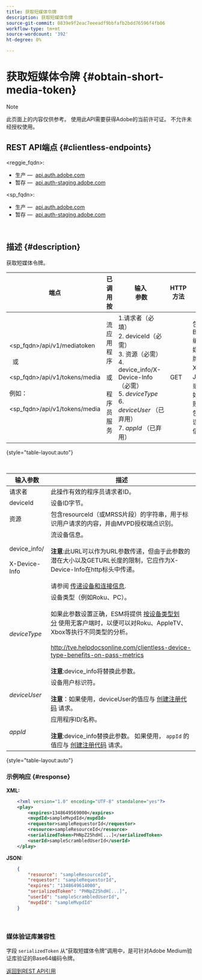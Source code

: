 ```yaml
---
title: 获取短媒体令牌
description: 获取短媒体令牌
source-git-commit: 0839e9f2eac7eeeadf9bbfafb2bdd76596f4fb06
workflow-type: tm+mt
source-wordcount: '392'
ht-degree: 0%

---
```



# 获取短媒体令牌 {#obtain-short-media-token}

>[!NOTE]
>
>此页面上的内容仅供参考。 使用此API需要获得Adobe的当前许可证。 不允许未经授权使用。

## REST API端点 {#clientless-endpoints}

&lt;reggie_fqdn>:

* 生产 —  [api.auth.adobe.com](http://api.auth.adobe.com/)
* 暂存 —  [api.auth-staging.adobe.com](http://api.auth-staging.adobe.com/)

&lt;sp_fqdn>:

* 生产 —  [api.auth.adobe.com](http://api.auth.adobe.com/)
* 暂存 —  [api.auth-staging.adobe.com](http://api.auth-staging.adobe.com/)

</br>

## 描述 {#description}

获取短媒体令牌。  

| 端点 | 已调用  </br>按 | 输入   </br>参数 | HTTP  </br>方法 | 响应 | HTTP  </br>响应 |
| --- | --- | --- | --- | --- | --- |
| &lt;sp_fqdn>/api/v1/mediatoken</br></br>  或</br></br>&lt;sp_fqdn>/api/v1/tokens/media</br></br>例如：</br></br>&lt;sp_fqdn>/api/v1/tokens/media | 流应用程序</br></br>或</br></br>程序员服务 | 1.请求者（必填）</br>2.  deviceId（必需）</br>3.  资源（必需）</br>4.  device_info/X-Device-Info（必需）</br>5.  _deviceType_</br> 6.  _deviceUser_ （已弃用）</br>7.  _appId_ （已弃用） | GET | 包含Base64编码的媒体令牌的XML或JSON，或者，如果失败，则包含错误详细信息。 | 200 — 成功  </br>403 — 无法成功 |

{style=&quot;table-layout:auto&quot;}

<!--
| Endpoint | Called  </br>By | Input   </br>Params | HTTP  </br>Method | Response | HTTP  </br>Response |
| --- | --- | --- | --- | --- | --- |
| `<SP_FQDN>/api/v1/mediatoken`</br></br>  or</br></br>`<SP_FQDN>/api/v1/tokens/media`</br></br>For example:</br></br>`<SP_FQDN>/api/v1/tokens/media` | Streaming App</br></br>or</br></br>Programmer Service | <ol><li>requestor (Mandatory)</l><li>deviceId (Mandatory)</li><li>resource (Mandatory)</li><li>device_info/X-Device-Info (Mandatory)</li><li>_deviceType_</li><li>_deviceUser_ (Deprecated)</li><li>_appId_ (Deprecated)</li></ol> | GET | XML or JSON containing an Base64 encoded media token or error details if unsuccessful. | 200 - Success  </br>403 - No Success |
-->

</br>

| 输入参数 | 描述 |
| --- | --- |
| 请求者 | 此操作有效的程序员请求者ID。 |
| deviceId | 设备ID字节。 |
| 资源 | 包含resourceId（或MRSS片段）的字符串，用于标识用户请求的内容，并由MVPD授权端点识别。 |
| device_info/</br></br>X-Device-Info | 流设备信息。</br></br>**注意**:此URL可以作为URL参数传递，但由于此参数的潜在大小以及GETURL长度的限制，它应作为X-Device-Info在http标头中传递。 </br></br>请参阅 [传递设备和连接信息](http://tve.helpdocsonline.com/passing-device-information). |
| _deviceType_ | 设备类型（例如Roku、PC）。</br></br>如果此参数设置正确，ESM将提供 [按设备类型划分](http://tve.helpdocsonline.com/esm-overview$clientless_device_type) 使用无客户端时，以便可以对Roku、AppleTV、Xbox等执行不同类型的分析。</br></br>http://tve.helpdocsonline.com/clientless-device-type-benefits-on-pass-metrics </br></br>**注意**:device_info将替换此参数。 |
| _deviceUser_ | 设备用户标识符。</br></br>**注意**：如果使用，deviceUser的值应与 [创建注册代码](http://tve.helpdocsonline.com/registration-code-request) 请求。 |
| _appId_ | 应用程序ID/名称。 </br></br>**注意**:device_info替换此参数。 如果使用， `appId` 的值应与 [创建注册代码](http://tve.helpdocsonline.com/create-registration-page-/-login-uri) 请求。 |

{style=&quot;table-layout:auto&quot;}

### 示例响应 {#response}

**XML:**

```XML
    <?xml version="1.0" encoding="UTF-8" standalone="yes"?>
    <play>
        <expires>1348649569000</expires>
        <mvpdId>sampleMvpdId</mvpdId>
        <requestor>sampleRequestorId</requestor>
        <resource>sampleResourceId</resource>
        <serializedToken>PHNpZ25hdH[...]</serializedToken>
        <userId>sampleScrambledUserId</userId>
    </play>
```



**JSON:**

```JSON
    {
        "resource": "sampleResourceId",
        "requestor": "sampleRequestorId",
        "expires": "1348649614000",
        "serializedToken": "PHNpZ25hdH[...]",
        "userId": "sampleScrambledUserId",
        "mvpdId": "sampleMvpdId"
    }
```

 

### 媒体验证库兼容性

字段 `serializedToken` 从“获取短媒体令牌”调用中，是可针对Adobe Medium验证库验证的Base64编码令牌。

[返回到REST API引用](http://tve.helpdocsonline.com/rest-api-reference)
